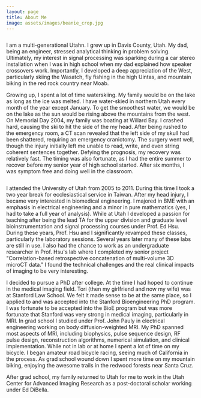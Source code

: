 ```yaml
---
layout: page
title: About Me
image: assets/images/beanie_crop.jpg
---
```


<div class="box alt">
  <div class="row 50% uniform">
    <div class="4u"><span class="image fit"><img src="assets/images/bear_lake.jpg" alt="" /></span></div>
    <div class="4u"><span class="image fit"><img src="assets/images/moab_young.jpg" alt="" /></span></div>
    <div class="4u$"><span class="image fit"><img src="assets/images/head_injury.jpg" alt="" /></span></div>
  </div>
</div>

<p>I am a multi-generational Utahn.  I grew up in Davis County, Utah.  My dad, being an engineer, stressed analytical thinking in problem solving.  Ultimately, my interest in signal processing was sparking during a car stereo installation when I was in high school when my dad explained how speaker crossovers work. Importantly, I developed a deep appreciation of the West, particularly skiing the Wasatch, fly fishing in the high Uintas, and mountain biking in the red rock country near Moab.</p>

<p>Growing up, I spent a lot of time waterskiing.  My family would be on the lake as long as the ice was melted.  I have water-skied in northern Utah every month of the year except January.  To get the smoothest water, we would be on the lake as the sun would be rising above the mountains from the west.  On Memorial Day 2004, my family was boating at Willard Bay.  I crashed hard, causing the ski to hit the side of the my head.  After being rushed to the emergency room, a CT scan revealed that the left side of my skull had been shattered, requiring an emergency craniotomy.  The surgery went well, though the injury initially left me unable to read, write, and even string coherent sentences together.  Defying the prognosis, my recovery was relatively fast.  The timing was also fortunate, as I had the entire summer to recover before my senior year of high school started.  After six months, I was symptom free and doing well in the classroom.</p>

<div class="box alt">
     <div class="row 50% uniform">
     	  <div class="4u"><span class="image fit"><img src="assets/images/mission.jpg" alt="" /></span></div>
          <div class="4u"><span class="image fit"><img src="assets/images/stitched_web.jpg" alt="" /></span></div>
     	  <div class="4u$"><span class="image fit"><img src="assets/images/graduation_utah.jpg" alt="" /></span></div>
     </div>
</div>

<p>I attended the University of Utah from 2005 to 2011.  During this time I took a two year break for ecclesiastical service in Taiwan.  After my head injury, I became very interested in biomedical engineering.  I majored in BME with an emphasis in electrical engineering and a minor in pure mathematics (yes, I had to take a full year of analysis).  While at Utah I developed a passion for teaching after being the lead TA for the upper division and graduate level bioinstrumentation and signal processing courses under Prof. Ed Hsu.  During these years, Prof. Hsu and I significantly revamped these classes, particularly the laboratory sessions.  Several years later many of these labs are still in use.  I also had the chance to work as an undergraduate researcher in Prof. Hsu's lab where I completed my senior project "Correlation-based retrospective concatenation of multi-volume 3D microCT data."  I found the technical challenges and the real clinical impacts of imaging to be very interesting.</p>

<p>I decided to pursue a PhD after college.  At the time I had hoped to continue in the medical imaging field.  Tori (then my girlfriend and now my wife) was at Stanford Law School.  We felt it made sense to be at the same place, so I applied to and was accepted into the Stanford Bioengineering PhD program.  I was fortunate to be accepted into the BioE program but was more fortunate that Stanford was very strong in medical imaging, particularly in MRI.  In grad school I studied under Prof. John Pauly in electrical engineering working on body diffusion-weighted MRI.  My PhD spanned most aspects of MRI, including biophysics, pulse sequence design, RF pulse design, reconstruction algorithms, numerical simulation, and clinical implementation.  While not in lab or at home I spent a lot of time on my bicycle.  I began amateur road bicycle racing, seeing much of California in the process.  As grad school wound down I spent more time on my mountain biking, enjoying the awesome trails in the redwood forests near Santa Cruz.</p>

<p>After grad school, my family returned to Utah for me to work in the Utah Center for Advanced Imaging Research as a post-doctoral scholar working under Ed DiBella.</p>

<div class="box alt">
  <div class="row 50% uniform">
    <div class="4u"><span class="image fit"><img src="assets/images/mrsrl_scanner.jpg" alt="" /></span></div>
    <div class="4u"><span class="image fit"><img src="assets/images/graduation_stanford.jpg" alt="" /></span></div>
    <div class="4u$"><span class="image fit"><img src="assets/images/moab_stanford.jpg" alt="" /></span></div>
  </div>
</div>
